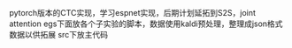 pytorch版本的CTC实现，学习espnet实现，后期计划延拓到S2S，joint attention
    egs下面放各个子实验的脚本，数据使用kaldi预处理，整理成json格式数据以供拓展
    src下放主代码
